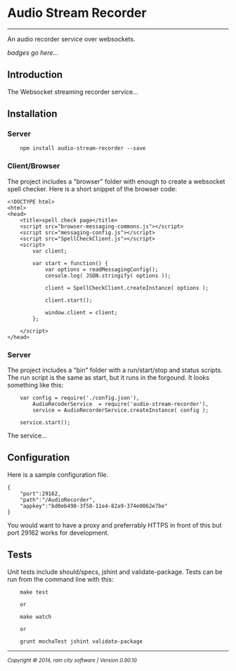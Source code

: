 # Audio Stream Recorder
- - -

An audio recorder service over websockets.

*badges go here...*

## Introduction

The Websocket streaming recorder service...

## Installation

### Server

~~~
	npm install audio-stream-recorder --save
~~~

### Client/Browser

The project includes a "browser" folder with enough to create a websocket spell checker.  Here is a short snippet of the browser code:

~~~
<!DOCTYPE html>
<html>
<head>
    <title>spell check page</title>
    <script src="browser-messaging-commons.js"></script>
    <script src="messaging-config.js"></script>
    <script src="SpellCheckClient.js"></script>
    <script>
        var client;

        var start = function() {
            var options = readMessagingConfig();
            console.log( JSON.stringify( options ));

            client = SpellCheckClient.createInstance( options );

            client.start();

            window.client = client;
        };

    </script>
</head>
~~~


### Server

The project includes a "bin" folder with a run/start/stop and status scripts.  The run script is the same as start, but it runs in the forgound.  It looks something like this:

~~~
	var config = require('./config.json'),
    	AudioRecoderService  = require('audio-stream-recorder'),
        service = AudioRecorderService.createInstance( config );

    service.start();
~~~

The service...

## Configuration

Here is a sample configuration file.

~~~
{
    "port":29162,
    "path":"/AudioRecorder",
    "appkey":"bd0eb498-3f58-11e4-82a9-374e0062e7be"
}
~~~

You would want to have a proxy and preferrably HTTPS in front of this but port 29162 works for development.

## Tests

Unit tests include should/specs, jshint and validate-package.  Tests can be run from the command line with this:

~~~
    make test

    or

    make watch

    or

    grunt mochaTest jshint validate-package
~~~

- - -
<p><small><em>Copyright © 2014, rain city software | Version 0.90.10</em></small></p>
